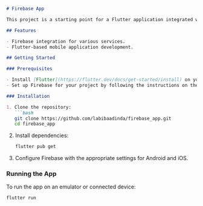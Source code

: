 ```markdown
# Firebase App

This project is a starting point for a Flutter application integrated with Firebase.

## Features

- Firebase integration for various services.
- Flutter-based mobile application development.

## Getting Started

### Prerequisites

- Install [Flutter](https://flutter.dev/docs/get-started/install) on your system.
- Set up Firebase for your project by following the instructions on the [Firebase Flutter Documentation](https://firebase.flutter.dev/docs/overview).

### Installation

1. Clone the repository:
   ```bash
   git clone https://github.com/labibaadinda/firebase_app.git
   cd firebase_app
   ```

2. Install dependencies:
   ```bash
   flutter pub get
   ```

3. Configure Firebase with the appropriate settings for Android and iOS.

### Running the App

To run the app on an emulator or connected device:
```bash
flutter run
```



